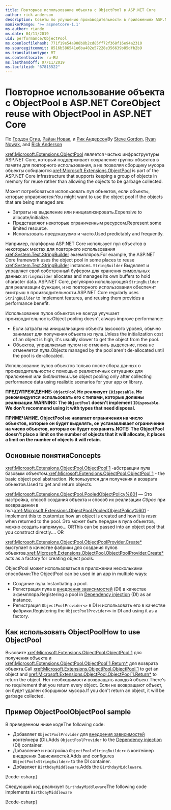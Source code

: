 ```yaml
---
title: Повторное использование объекта с ObjectPool в ASP.NET Core
author: rick-anderson
description: Советы по улучшению производительности в приложениях ASP.NET Core с помощью ObjectPool.
monikerRange: '>= aspnetcore-1.1'
ms.author: riande
ms.date: 04/11/2019
uid: performance/ObjectPool
ms.openlocfilehash: 771f19e54a908b8b2cd85ff72f368f16e94a2310
ms.sourcegitcommit: 8516b586541e6ba402e57228e356639b85dfb2b9
ms.translationtype: MT
ms.contentlocale: ru-RU
ms.lasthandoff: 07/11/2019
ms.locfileid: "67815522"
---
```

# <a name="object-reuse-with-objectpool-in-aspnet-core"></a><span data-ttu-id="468cd-103">Повторное использование объекта с ObjectPool в ASP.NET Core</span><span class="sxs-lookup"><span data-stu-id="468cd-103">Object reuse with ObjectPool in ASP.NET Core</span></span>

<span data-ttu-id="468cd-104">По [Гордон Стив](https://twitter.com/stevejgordon), [Райан Новак](https://github.com/rynowak), и [Рик Андерсон](https://twitter.com/RickAndMSFT)</span><span class="sxs-lookup"><span data-stu-id="468cd-104">By [Steve Gordon](https://twitter.com/stevejgordon), [Ryan Nowak](https://github.com/rynowak), and [Rick Anderson](https://twitter.com/RickAndMSFT)</span></span>

<span data-ttu-id="468cd-105"><xref:Microsoft.Extensions.ObjectPool> является частью инфраструктуры ASP.NET Core, который поддерживает сохранение группы объектов в памяти для повторного использования, а не позволяя сборщику мусора объекты собираются.</span><span class="sxs-lookup"><span data-stu-id="468cd-105"><xref:Microsoft.Extensions.ObjectPool> is part of the ASP.NET Core infrastructure that supports keeping a group of objects in memory for reuse rather than allowing the objects to be garbage collected.</span></span>

<span data-ttu-id="468cd-106">Может потребоваться использовать пул объектов, если объекты, которые управляются:</span><span class="sxs-lookup"><span data-stu-id="468cd-106">You might want to use the object pool if the objects that are being managed are:</span></span>

- <span data-ttu-id="468cd-107">Затраты на выделение или инициализировать.</span><span class="sxs-lookup"><span data-stu-id="468cd-107">Expensive to allocate/initialize.</span></span>
- <span data-ttu-id="468cd-108">Представляют некоторые ограниченным ресурсом.</span><span class="sxs-lookup"><span data-stu-id="468cd-108">Represent some limited resource.</span></span>
- <span data-ttu-id="468cd-109">Использовать предсказуемо и часто.</span><span class="sxs-lookup"><span data-stu-id="468cd-109">Used predictably and frequently.</span></span>

<span data-ttu-id="468cd-110">Например, платформа ASP.NET Core использует пул объектов в некоторых местах для повторного использования <xref:System.Text.StringBuilder> экземпляров.</span><span class="sxs-lookup"><span data-stu-id="468cd-110">For example, the ASP.NET Core framework uses the object pool in some places to reuse <xref:System.Text.StringBuilder> instances.</span></span> <span data-ttu-id="468cd-111">`StringBuilder` Выделяет и управляет свой собственный буфером для хранения символьных данных.</span><span class="sxs-lookup"><span data-stu-id="468cd-111">`StringBuilder` allocates and manages its own buffers to hold character data.</span></span> <span data-ttu-id="468cd-112">ASP.NET Core, регулярно использующей `StringBuilder` для реализации функции, и их повторного использования обеспечит выигрыш в производительности.</span><span class="sxs-lookup"><span data-stu-id="468cd-112">ASP.NET Core regularly uses `StringBuilder` to implement features, and reusing them provides a performance benefit.</span></span>

<span data-ttu-id="468cd-113">Использование пулов объектов не всегда улучшает производительность:</span><span class="sxs-lookup"><span data-stu-id="468cd-113">Object pooling doesn't always improve performance:</span></span>

- <span data-ttu-id="468cd-114">Если затраты на инициализацию объекта высокого уровня, обычно занимает для получения объекта из пула.</span><span class="sxs-lookup"><span data-stu-id="468cd-114">Unless the initialization cost of an object is high, it's usually slower to get the object from the pool.</span></span>
- <span data-ttu-id="468cd-115">Объектов, управляемых пулом не отменить выделение, пока не отменяется пула.</span><span class="sxs-lookup"><span data-stu-id="468cd-115">Objects managed by the pool aren't de-allocated until the pool is de-allocated.</span></span>

<span data-ttu-id="468cd-116">Использование пулов объектов только после сбора данных о производительности с помощью реалистичных ситуациях для приложения или библиотеки.</span><span class="sxs-lookup"><span data-stu-id="468cd-116">Use object pooling only after collecting performance data using realistic scenarios for your app or library.</span></span>

<span data-ttu-id="468cd-117">**ПРЕДУПРЕЖДЕНИЕ: `ObjectPool` Не реализует `IDisposable`. Не рекомендуется использовать его с типами, которые должны реализации.**</span><span class="sxs-lookup"><span data-stu-id="468cd-117">**WARNING: The `ObjectPool` doesn't implement `IDisposable`. We don't recommend using it with types that need disposal.**</span></span>

<span data-ttu-id="468cd-118">**ПРИМЕЧАНИЕ. ObjectPool не налагает ограничения на число объектов, которые он будет выделять, он устанавливает ограничение на число объектов, которые он будет сохранять.**</span><span class="sxs-lookup"><span data-stu-id="468cd-118">**NOTE: The ObjectPool doesn't place a limit on the number of objects that it will allocate, it places a limit on the number of objects it will retain.**</span></span>

## <a name="concepts"></a><span data-ttu-id="468cd-119">Основные понятия</span><span class="sxs-lookup"><span data-stu-id="468cd-119">Concepts</span></span>

<span data-ttu-id="468cd-120"><xref:Microsoft.Extensions.ObjectPool.ObjectPool`1> -абстракции пула базовым объектом.</span><span class="sxs-lookup"><span data-stu-id="468cd-120"><xref:Microsoft.Extensions.ObjectPool.ObjectPool`1> - the basic object pool abstraction.</span></span> <span data-ttu-id="468cd-121">Используется для получения и возврата объектов.</span><span class="sxs-lookup"><span data-stu-id="468cd-121">Used to get and return objects.</span></span>

<span data-ttu-id="468cd-122"><xref:Microsoft.Extensions.ObjectPool.PooledObjectPolicy%601> — Это настройка, способ создания объекта и способ их реализации *Сброс* при возвращении в пул.</span><span class="sxs-lookup"><span data-stu-id="468cd-122"><xref:Microsoft.Extensions.ObjectPool.PooledObjectPolicy%601> - implement this to customize how an object is created and how it is *reset* when returned to the pool.</span></span> <span data-ttu-id="468cd-123">Это может быть передан в пула объектов, можно создать напрямую... OR</span><span class="sxs-lookup"><span data-stu-id="468cd-123">This can be passed into an object pool that you construct directly.... OR</span></span>

<span data-ttu-id="468cd-124"><xref:Microsoft.Extensions.ObjectPool.ObjectPoolProvider.Create*> выступает в качестве фабрики для создания пулов объектов.</span><span class="sxs-lookup"><span data-stu-id="468cd-124"><xref:Microsoft.Extensions.ObjectPool.ObjectPoolProvider.Create*> acts as a factory for creating object pools.</span></span>
<!-- REview, there is no ObjectPoolProvider<T> -->

<span data-ttu-id="468cd-125">ObjectPool может использоваться в приложении несколькими способами:</span><span class="sxs-lookup"><span data-stu-id="468cd-125">The ObjectPool can be used in an app in multiple ways:</span></span>

* <span data-ttu-id="468cd-126">Создание пула.</span><span class="sxs-lookup"><span data-stu-id="468cd-126">Instantiating a pool.</span></span>
* <span data-ttu-id="468cd-127">Регистрация пула в [внедрения зависимостей](xref:fundamentals/dependency-injection) (DI) в качестве экземпляра.</span><span class="sxs-lookup"><span data-stu-id="468cd-127">Registering a pool in [Dependency injection](xref:fundamentals/dependency-injection) (DI) as an instance.</span></span>
* <span data-ttu-id="468cd-128">Регистрация `ObjectPoolProvider<>` в DI и использовать его в качестве фабрики.</span><span class="sxs-lookup"><span data-stu-id="468cd-128">Registering the `ObjectPoolProvider<>` in DI and using it as a factory.</span></span>

## <a name="how-to-use-objectpool"></a><span data-ttu-id="468cd-129">Как использовать ObjectPool</span><span class="sxs-lookup"><span data-stu-id="468cd-129">How to use ObjectPool</span></span>

<span data-ttu-id="468cd-130">Вызовите <xref:Microsoft.Extensions.ObjectPool.ObjectPool`1> для получения объекта и <xref:Microsoft.Extensions.ObjectPool.ObjectPool`1.Return*> для возврата объекта.</span><span class="sxs-lookup"><span data-stu-id="468cd-130">Call <xref:Microsoft.Extensions.ObjectPool.ObjectPool`1> to get an object and <xref:Microsoft.Extensions.ObjectPool.ObjectPool`1.Return*> to return the object.</span></span>  <span data-ttu-id="468cd-131">Нет необходимости возвращать каждый объект.</span><span class="sxs-lookup"><span data-stu-id="468cd-131">There's no requirement that you return every object.</span></span> <span data-ttu-id="468cd-132">Если не возвращают объект, он будет удален сборщиком мусора.</span><span class="sxs-lookup"><span data-stu-id="468cd-132">If you don't return an object, it will be garbage collected.</span></span>

## <a name="objectpool-sample"></a><span data-ttu-id="468cd-133">Пример ObjectPool</span><span class="sxs-lookup"><span data-stu-id="468cd-133">ObjectPool sample</span></span>

<span data-ttu-id="468cd-134">В приведенном ниже коде</span><span class="sxs-lookup"><span data-stu-id="468cd-134">The following code:</span></span>

* <span data-ttu-id="468cd-135">Добавляет `ObjectPoolProvider` для [внедрения зависимостей](xref:fundamentals/dependency-injection) контейнера (DI).</span><span class="sxs-lookup"><span data-stu-id="468cd-135">Adds `ObjectPoolProvider` to the [Dependency injection](xref:fundamentals/dependency-injection) (DI) container.</span></span>
* <span data-ttu-id="468cd-136">Добавление и настройка `ObjectPool<StringBuilder>` в контейнер внедрения Зависимостей.</span><span class="sxs-lookup"><span data-stu-id="468cd-136">Adds and configures `ObjectPool<StringBuilder>` to the DI container.</span></span>
* <span data-ttu-id="468cd-137">Добавляет `BirthdayMiddleware`.</span><span class="sxs-lookup"><span data-stu-id="468cd-137">Adds the `BirthdayMiddleware`.</span></span>

[!code-csharp[](ObjectPool/ObjectPoolSample/Startup.cs?name=snippet)]

<span data-ttu-id="468cd-138">Следующий код реализует `BirthdayMiddleware`</span><span class="sxs-lookup"><span data-stu-id="468cd-138">The following code implements `BirthdayMiddleware`</span></span>

[!code-csharp[](ObjectPool/ObjectPoolSample/BirthdayMiddleware.cs?name=snippet)]
